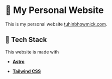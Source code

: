 # 🎠 My Personal Website

This is my personal website [tuhinbhowmick.com](https://tuhinbhowmick.com).

## 🍞 Tech Stack

This website is made with

- **[Astro](https://astro.build)**

- **[Tailwind CSS](https://tailwindcss.com/)**
